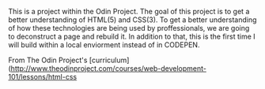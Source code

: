 This is a project within the Odin Project. The goal of this project is to get a better understanding of HTML(5) and CSS(3). To get a better understanding of how these technologies are being used by proffessionals, we are going to deconstruct a page and rebuild it. In addition to that, this is the first time I will build within a local enviorment instead of in CODEPEN.

From The Odin Project's [curriculum](http://www.theodinproject.com/courses/web-development-101/lessons/html-css